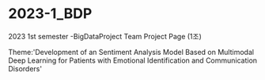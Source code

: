 # 2023-1_BDP
2023 1st semester -BigDataProject Team Project Page (1조)

Theme:'Development of an Sentiment Analysis Model Based on Multimodal Deep Learning for Patients with Emotional Identification and Communication Disorders'
